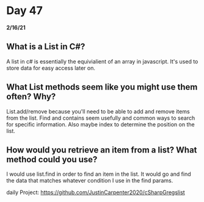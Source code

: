 # Day 47
__2/16/21__

## What is a List in C#?
A list in c# is essentially the equivialient of an array in javascript. It's used to store data for easy access later on.
## What List methods seem like you might use them often? Why?
List.add/remove because you'll need to be able to add and remove items from the list. Find and contains seem usefully and common ways to search for specific information. Also maybe index to determine the position on the list. 

## How would you retrieve an item from a list? What method could you use?
I would use list.find in order to find an item in the list. It would go and find the data that matches whatever condition I use in the find params. 

daily Project:
https://github.com/JustinCarpenter2020/cSharpGregslist